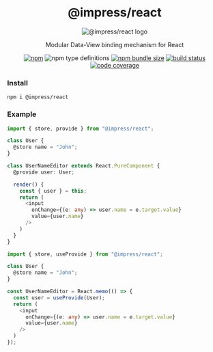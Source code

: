 <div align="center">

# @impress/react

![@impress/react logo](https://betula.github.io/impress/logo.png)

Modular Data-View binding mechanism for React

[![npm](https://img.shields.io/npm/v/@impress/react?style=flat-square)](https://www.npmjs.com/package/@impress/react) ![npm type definitions](https://img.shields.io/npm/types/@impress/react?style=flat-square) [![npm bundle size](https://img.shields.io/bundlephobia/minzip/@impress/react?style=flat-square)](https://bundlephobia.com/result?p=@impress/react) [![build status](https://img.shields.io/github/workflow/status/betula/impress/Tests?style=flat-square)](https://github.com/betula/impress/actions?workflow=Tests) [![code coverage](https://img.shields.io/coveralls/github/betula/impress?style=flat-square)](https://coveralls.io/github/betula/impress)

</div>

### Install

`npm i @impress/react`

### Example

```typescript
import { store, provide } from "@impress/react";

class User {
  @store name = "John";
}

class UserNameEditor extends React.PureComponent {
  @provide user: User;

  render() {
    const { user } = this;
    return (
      <input
        onChange={(e: any) => user.name = e.target.value}
        value={user.name}
      />
    )
  }
}
```

```typescript
import { store, useProvide } from "@impress/react";

class User {
  @store name = "John";
}

const UserNameEditor = React.memo(() => {
  const user = useProvide(User);
  return (
    <input
      onChange={(e: any) => user.name = e.target.value}
      value={user.name}
    />
  )
});
```
